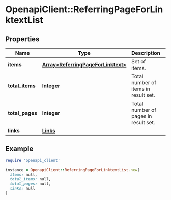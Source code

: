 # OpenapiClient::ReferringPageForLinktextList

## Properties

| Name | Type | Description | Notes |
| ---- | ---- | ----------- | ----- |
| **items** | [**Array&lt;ReferringPageForLinktext&gt;**](ReferringPageForLinktext.md) | Set of items. |  |
| **total_items** | **Integer** | Total number of items in result set. |  |
| **total_pages** | **Integer** | Total number of pages in result set. |  |
| **links** | [**Links**](Links.md) |  | [optional] |

## Example

```ruby
require 'openapi_client'

instance = OpenapiClient::ReferringPageForLinktextList.new(
  items: null,
  total_items: null,
  total_pages: null,
  links: null
)
```

